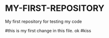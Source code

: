 # MY-FIRST-REPOSITORY
My first repository for testing my code

#this is my first change in this file. ok
#kiss
